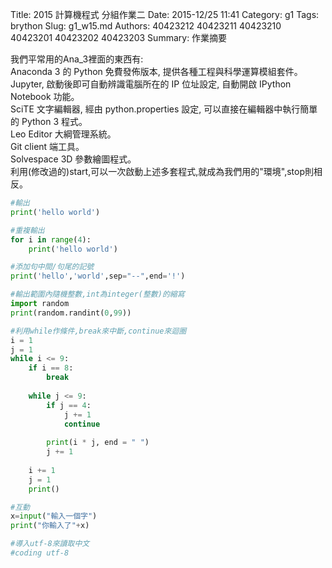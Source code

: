 Title: 2015 計算機程式 分組作業二
Date: 2015-12/25 11:41
Category: g1
Tags: brython
Slug: g1_w15.md
Authors: 40423212 40423211 40423210 40423201 40423202 40423203
Summary: 作業摘要

我們平常用的Ana_3裡面的東西有:
<br />
Anaconda 3 的 Python 免費發佈版本, 提供各種工程與科學運算模組套件。
Jupyter, 啟動後即可自動辨識電腦所在的 IP 位址設定, 自動開啟 IPython Notebook 功能。
<br />
SciTE 文字編輯器, 經由 python.properties 設定, 可以直接在編輯器中執行簡單的 Python 3 程式。
<br />
Leo Editor 大綱管理系統。
<br />
Git client 端工具。
<br />
Solvespace 3D 參數繪圖程式。
<br />
利用(修改過的)start,可以一次啟動上述多套程式,就成為我們用的"環境",stop則相反。


~~~python
#輸出
print('hello world')
~~~
~~~python
#重複輸出
for i in range(4):
    print('hello world')
~~~
~~~python
#添加句中間/句尾的記號
print('hello','world',sep="--",end='!')
~~~
~~~python
#輸出範圍內隨機整數,int為integer(整數)的縮寫
import random
print(random.randint(0,99))
~~~
~~~python
#利用while作條件,break來中斷,continue來迴圈
i = 1
j = 1
while i <= 9:
    if i == 8:
        break
 
    while j <= 9:
        if j == 4:
            j += 1
            continue
         
        print(i * j, end = " ")
        j += 1
     
    i += 1
    j = 1
    print()
~~~
~~~python
#互動
x=input("輸入一個字")
print("你輸入了"+x)
~~~
~~~python
#導入utf-8來讀取中文
#coding utf-8
~~~

<script src="https://www.gliffy.com/diagramEmbed.js" type="text/javascript"></script><script type="text/javascript">gliffy_did="9745287";embedGliffy();</script>



<!-- 導入 brython.js -->

<script type="text/javascript" src="js/Brython3.2.3-20151122-082712/brython.js"></script>

<!-- 啟動 brython() -->

<script>
window.onload=function(){
brython(1);
}
</script>

<!-- 以下利用 Brython 程式執行繪圖 -->

<canvas id="plotarea" width="600" height="600"></canvas>

<script type="text/python3"> 
# 導入 doc 
from browser import document as doc 
import math 

# 準備繪圖畫布 
canvas = doc["plotarea"] 
ctx = canvas.getContext("2d") 

# 開始畫直線 

ctx.beginPath() 
ctx.lineWidth = 5
ctx.moveTo(250, 0)
ctx.lineTo(150, 100)
ctx.strokeStyle = "#006000" 
ctx.stroke() 

ctx.beginPath() 
ctx.lineWidth = 5
ctx.moveTo(150, 100)
ctx.lineTo(200, 100)
ctx.strokeStyle = "#006000" 
ctx.stroke() 

ctx.beginPath() 
ctx.lineWidth = 5
ctx.moveTo(200, 100)
ctx.lineTo(100, 200)
ctx.strokeStyle = "#006000" 
ctx.stroke() 

ctx.beginPath() 
ctx.lineWidth = 5
ctx.moveTo(100, 200)
ctx.lineTo(200, 200)
ctx.strokeStyle = "#006000" 
ctx.stroke() 

ctx.beginPath() 
ctx.lineWidth = 5
ctx.moveTo(200, 200)
ctx.lineTo(50, 300)
ctx.strokeStyle = "#006000" 
ctx.stroke() 

ctx.beginPath() 
ctx.lineWidth = 5
ctx.moveTo(50, 300)
ctx.lineTo(200, 300)
ctx.strokeStyle = "#006000" 
ctx.stroke() 

ctx.beginPath() 
ctx.lineWidth = 5
ctx.moveTo(200, 300)
ctx.lineTo(0, 400)
ctx.strokeStyle = "#006000" 
ctx.stroke() 

ctx.beginPath() 
ctx.lineWidth = 5
ctx.moveTo(0, 400)
ctx.lineTo(200, 400)
ctx.strokeStyle = "#006000" 
ctx.stroke() 

ctx.beginPath() 
ctx.lineWidth = 5
ctx.moveTo(200, 400)
ctx.lineTo(200, 500)
ctx.strokeStyle = "#006000" 
ctx.stroke() 

ctx.beginPath() 
ctx.lineWidth = 5
ctx.moveTo(250, 0)
ctx.lineTo(350, 100)
ctx.strokeStyle = "#006000" 
ctx.stroke() 

ctx.beginPath() 
ctx.lineWidth = 5
ctx.moveTo(350, 100)
ctx.lineTo(300, 100)
ctx.strokeStyle = "#006000" 
ctx.stroke() 

ctx.beginPath() 
ctx.lineWidth = 5
ctx.moveTo(300, 100)
ctx.lineTo(400, 200)
ctx.strokeStyle = "#006000" 
ctx.stroke() 

ctx.beginPath() 
ctx.lineWidth = 5
ctx.moveTo(400, 200)
ctx.lineTo(300, 200)
ctx.strokeStyle = "#006000" 
ctx.stroke() 

ctx.beginPath() 
ctx.lineWidth = 5
ctx.moveTo(300, 200)
ctx.lineTo(450, 300)
ctx.strokeStyle = "#006000" 
ctx.stroke() 

ctx.beginPath() 
ctx.lineWidth = 5
ctx.moveTo(450, 300)
ctx.lineTo(300, 300)
ctx.strokeStyle = "#006000" 
ctx.stroke() 

ctx.beginPath() 
ctx.lineWidth = 5
ctx.moveTo(300, 300)
ctx.lineTo(500, 400)
ctx.strokeStyle = "#006000" 
ctx.stroke() 

ctx.beginPath() 
ctx.lineWidth = 5
ctx.moveTo(500, 400)
ctx.lineTo(300, 400)
ctx.strokeStyle = "#006000" 
ctx.stroke() 

ctx.beginPath() 
ctx.lineWidth = 5
ctx.moveTo(300, 400)
ctx.lineTo(300, 500)
ctx.strokeStyle = "#006000" 
ctx.stroke() 

ctx.beginPath() 
ctx.lineWidth = 5
ctx.moveTo(300, 500)
ctx.lineTo(200, 500)
ctx.strokeStyle = "#006000" 
ctx.stroke() 

</script>
